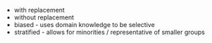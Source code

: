 - with replacement
- without replacement
- biased - uses domain knowledge to be selective
- stratified - allows for minorities / representative of smaller groups